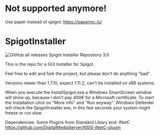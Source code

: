 # Not supported anymore!
Use paper instead of spigot: https://papermc.io/

# SpigotInstaller
<img alt="GitHub all releases" src="https://img.shields.io/github/downloads/kastenklicker/spigotinstaller/total?logo=GitHub&style=flat-square">
Spigot Installer Repository 3.0

This is the repo for a GUI Installer for Spigot.

Feel free to edit and fork the project, but please don't do anything "bad".

Versions newer than 1.7.10, expect 1.11.2, can't be installed on x86 systems.

When you execute the InstallSpigot.exe a Windows SmartScreen window will show up, because I don't pay 400€ for a Microsoft certificate.
To start the Installation click on "More info" and "Run anyway".
Windows Defender will check the SpigotInstaller.exe, in this few seconds your system might freeze or run slow.

Dependencies:
Some Plugins from Standard Libary and:
INetC https://github.com/DigitalMediaServer/NSIS-INetC-plugin
